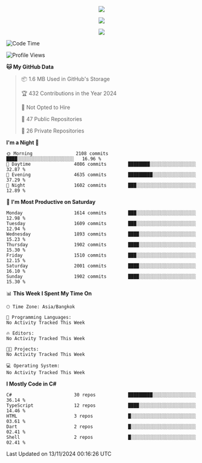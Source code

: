 <p align="center">
  <a href="say-hi.gif"> 
    <img align="center" src="say-hi.gif"/>
  </a>
</p>
<p align="center">
  <a href="https://github.com/htthinh1999">
    <img align="center" src="https://github-readme-stats-kappa-pink.vercel.app/api?username=htthinh1999&show_icons=true&count_private=true&theme=dracula"/>
  </a>
</p>
<p align="center">
  <a href="https://github.com/htthinh1999">
    <img src="https://github-readme-stats-kappa-pink.vercel.app/api/top-langs/?username=htthinh1999&layout=compact&langs_count=6&count_private=true&hide=tsql,hlsl,glsl,shaderlab&theme=dracula"/>
  </a>
</p>

<!--START_SECTION:waka-->
![Code Time](http://img.shields.io/badge/Code%20Time-0%20secs-blue)

![Profile Views](http://img.shields.io/badge/Profile%20Views-0-blue)

**🐱 My GitHub Data** 

> 📦 1.6 MB Used in GitHub's Storage 
 > 
> 🏆 432 Contributions in the Year 2024
 > 
> 🚫 Not Opted to Hire
 > 
> 📜 47 Public Repositories 
 > 
> 🔑 26 Private Repositories 
 > 
**I'm a Night 🦉** 

```text
🌞 Morning                2108 commits        ████░░░░░░░░░░░░░░░░░░░░░   16.96 % 
🌆 Daytime                4086 commits        ████████░░░░░░░░░░░░░░░░░   32.87 % 
🌃 Evening                4635 commits        █████████░░░░░░░░░░░░░░░░   37.29 % 
🌙 Night                  1602 commits        ███░░░░░░░░░░░░░░░░░░░░░░   12.89 % 
```
📅 **I'm Most Productive on Saturday** 

```text
Monday                   1614 commits        ███░░░░░░░░░░░░░░░░░░░░░░   12.98 % 
Tuesday                  1609 commits        ███░░░░░░░░░░░░░░░░░░░░░░   12.94 % 
Wednesday                1893 commits        ████░░░░░░░░░░░░░░░░░░░░░   15.23 % 
Thursday                 1902 commits        ████░░░░░░░░░░░░░░░░░░░░░   15.30 % 
Friday                   1510 commits        ███░░░░░░░░░░░░░░░░░░░░░░   12.15 % 
Saturday                 2001 commits        ████░░░░░░░░░░░░░░░░░░░░░   16.10 % 
Sunday                   1902 commits        ████░░░░░░░░░░░░░░░░░░░░░   15.30 % 
```


📊 **This Week I Spent My Time On** 

```text
🕑︎ Time Zone: Asia/Bangkok

💬 Programming Languages: 
No Activity Tracked This Week

🔥 Editors: 
No Activity Tracked This Week

🐱‍💻 Projects: 
No Activity Tracked This Week

💻 Operating System: 
No Activity Tracked This Week
```

**I Mostly Code in C#** 

```text
C#                       30 repos            █████████░░░░░░░░░░░░░░░░   36.14 % 
TypeScript               12 repos            ████░░░░░░░░░░░░░░░░░░░░░   14.46 % 
HTML                     3 repos             █░░░░░░░░░░░░░░░░░░░░░░░░   03.61 % 
Dart                     2 repos             █░░░░░░░░░░░░░░░░░░░░░░░░   02.41 % 
Shell                    2 repos             █░░░░░░░░░░░░░░░░░░░░░░░░   02.41 % 
```




 Last Updated on 13/11/2024 00:16:26 UTC
<!--END_SECTION:waka-->
